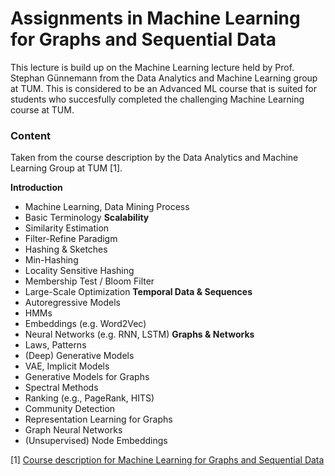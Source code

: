 # Assignments in Machine Learning for Graphs and Sequential Data

This lecture is build up on the Machine Learning lecture held by Prof. Stephan Günnemann from the Data Analytics and Machine Learning group at TUM. This is considered to be an Advanced ML course that is suited for students who succesfully completed the challenging Machine Learning course at TUM. 


### Content 

Taken from the course description by the Data Analytics and Machine Learning Group at TUM [1].

**Introduction**
- Machine Learning, Data Mining Process
- Basic Terminology
**Scalability**
- Similarity Estimation
- Filter-Refine Paradigm
- Hashing & Sketches
- Min-Hashing
- Locality Sensitive Hashing
- Membership Test / Bloom Filter
- Large-Scale Optimization
**Temporal Data & Sequences**
- Autoregressive Models
- HMMs
- Embeddings (e.g. Word2Vec)
- Neural Networks (e.g. RNN, LSTM)
**Graphs & Networks**
- Laws, Patterns
- (Deep) Generative Models
- VAE, Implicit Models
- Generative Models for Graphs
- Spectral Methods
- Ranking (e.g., PageRank, HITS)
- Community Detection
- Representation Learning for Graphs
- Graph Neural Networks
- (Unsupervised) Node Embeddings

[1] [Course description for Machine Learning for Graphs and Sequential Data](https://campus.tum.de/tumonline/wbLv.wbShowLVDetail?pStpSpNr=950465680)
